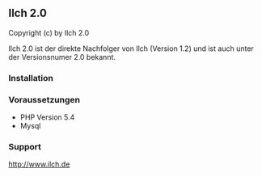 ## Ilch 2.0

Copyright (c) by Ilch 2.0

Ilch 2.0 ist der direkte Nachfolger von Ilch (Version 1.2) und ist auch unter der Versionsnumer 2.0 bekannt.

### Installation

### Voraussetzungen
- PHP Version 5.4
- Mysql

### Support
http://www.ilch.de